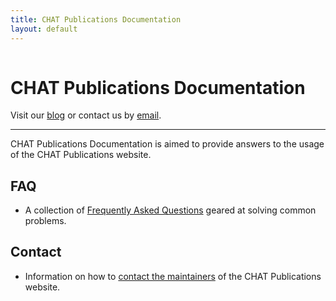 ```yaml
---
title: CHAT Publications Documentation
layout: default
---
```


<div class="row" style="margin-top:54px">
  <div class="span12">
    <h1 class="about-title">CHAT Publications Documentation</h1>
    <p class="about-tagline">Visit our <a href="https://sleepepi.partners.org/category/chat-publications/">blog</a> or contact us by <a href="/review/contact">email</a>.</p>
  </div>
</div>

<hr class="soften">

<p class="about-description">CHAT Publications Documentation is aimed to provide answers to the usage of the CHAT Publications website.</p>

<div class="row">
  <div class="span6">
    <h2 class="about-title">FAQ</h2>
    <ul>
      <li>A collection of <a href="/review/faq">Frequently Asked Questions</a> geared at solving common problems.</li>
    </ul>
  </div>
  <div class="span6">
    <h2 class="about-title">Contact</h2>
    <ul>
      <li>Information on how to <a href="/review/contact">contact the maintainers</a> of the CHAT Publications website.</li>
    </ul>
  </div>
</div>
